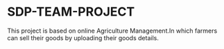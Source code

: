 # SDP-TEAM-PROJECT
This project is based on online Agriculture Management.In which farmers can sell their goods by uploading their goods details.
